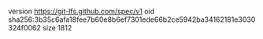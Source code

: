 version https://git-lfs.github.com/spec/v1
oid sha256:3b35c6afa18fee7b60e8b6ef7301ede66b2ce5942ba34162181e3030324f0062
size 1812
